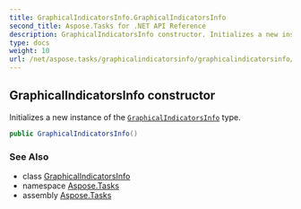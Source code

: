 ```yaml
---
title: GraphicalIndicatorsInfo.GraphicalIndicatorsInfo
second_title: Aspose.Tasks for .NET API Reference
description: GraphicalIndicatorsInfo constructor. Initializes a new instance of the GraphicalIndicatorsInfo type
type: docs
weight: 10
url: /net/aspose.tasks/graphicalindicatorsinfo/graphicalindicatorsinfo/
---
```

## GraphicalIndicatorsInfo constructor

Initializes a new instance of the [`GraphicalIndicatorsInfo`](../) type.

```csharp
public GraphicalIndicatorsInfo()
```

### See Also

* class [GraphicalIndicatorsInfo](../)
* namespace [Aspose.Tasks](../../graphicalindicatorsinfo/)
* assembly [Aspose.Tasks](../../../)



